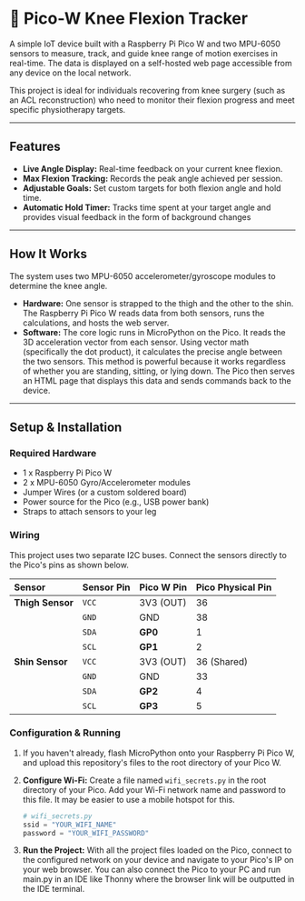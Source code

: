 # 🦵 Pico-W Knee Flexion Tracker

A simple IoT device built with a Raspberry Pi Pico W and two MPU-6050 sensors to measure, track, and guide knee range of motion exercises in real-time. The data is displayed on a self-hosted web page accessible from any device on the local network.

This project is ideal for individuals recovering from knee surgery (such as an ACL reconstruction) who need to monitor their flexion progress and meet specific physiotherapy targets.

-----

## Features

  * **Live Angle Display:** Real-time feedback on your current knee flexion.
  * **Max Flexion Tracking:** Records the peak angle achieved per session.
  * **Adjustable Goals:** Set custom targets for both flexion angle and hold time.
  * **Automatic Hold Timer:** Tracks time spent at your target angle and provides visual feedback in the form of background changes

-----

## How It Works

The system uses two MPU-6050 accelerometer/gyroscope modules to determine the knee angle.

  * **Hardware:** One sensor is strapped to the thigh and the other to the shin. The Raspberry Pi Pico W reads data from both sensors, runs the calculations, and hosts the web server.
  * **Software:** The core logic runs in MicroPython on the Pico. It reads the 3D acceleration vector from each sensor.
    Using vector math (specifically the dot product), it calculates the precise angle between the two sensors.
    This method is powerful because it works regardless of whether you are standing, sitting, or lying down.
    The Pico then serves an HTML page that displays this data and sends commands back to the device.

-----

## Setup & Installation

### Required Hardware

  * 1 x Raspberry Pi Pico W
  * 2 x MPU-6050 Gyro/Accelerometer modules
  * Jumper Wires (or a custom soldered board)
  * Power source for the Pico (e.g., USB power bank)
  * Straps to attach sensors to your leg

### Wiring

This project uses two separate I2C buses. Connect the sensors directly to the Pico's pins as shown below.

| Sensor | Sensor Pin | Pico W Pin | Pico Physical Pin |
| :--- | :--- | :--- | :--- |
| **Thigh Sensor** | `VCC` | 3V3 (OUT) | 36 |
| | `GND` | GND | 38 |
| | `SDA` | **GP0** | 1 |
| | `SCL` | **GP1** | 2 |
| **Shin Sensor** | `VCC` | 3V3 (OUT) | 36 (Shared) |
| | `GND` | GND | 33 |
| | `SDA` | **GP2** | 4 |
| | `SCL` | **GP3** | 5 |

### Configuration & Running

1. If you haven't already, flash MicroPython onto your Raspberry Pi Pico W, and upload this repository's files to the root directory of your Pico W.
   
2.  **Configure Wi-Fi:** Create a file named `wifi_secrets.py` in the root directory of your Pico. Add your Wi-Fi network name and password to this file. It may be easier to use a mobile hotspot for this.

    ```python
    # wifi_secrets.py
    ssid = "YOUR_WIFI_NAME"
    password = "YOUR_WIFI_PASSWORD"
    ```

3.  **Run the Project:** With all the project files loaded on the Pico, connect to the configured network on your device and navigate to your Pico's IP on your web browser. You can also connect the Pico to your PC and run main.py in an IDE like Thonny where the browser link will be outputted in the IDE terminal. 
